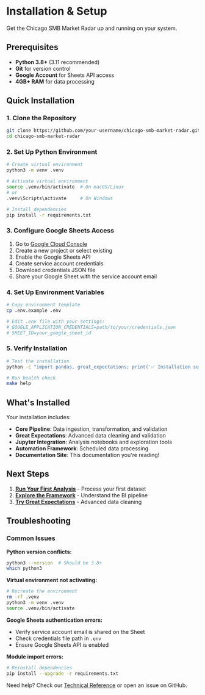 # Installation & Setup

Get the Chicago SMB Market Radar up and running on your system.

## Prerequisites

- **Python 3.8+** (3.11 recommended)
- **Git** for version control
- **Google Account** for Sheets API access
- **4GB+ RAM** for data processing

## Quick Installation

### 1. Clone the Repository

```bash
git clone https://github.com/your-username/chicago-smb-market-radar.git
cd chicago-smb-market-radar
```

### 2. Set Up Python Environment

```bash
# Create virtual environment
python3 -m venv .venv

# Activate virtual environment
source .venv/bin/activate  # On macOS/Linux
# or
.venv\Scripts\activate     # On Windows

# Install dependencies
pip install -r requirements.txt
```

### 3. Configure Google Sheets Access

1. Go to [Google Cloud Console](https://console.cloud.google.com/)
2. Create a new project or select existing
3. Enable the Google Sheets API
4. Create service account credentials
5. Download credentials JSON file
6. Share your Google Sheet with the service account email

### 4. Set Up Environment Variables

```bash
# Copy environment template
cp .env.example .env

# Edit .env file with your settings:
# GOOGLE_APPLICATION_CREDENTIALS=path/to/your/credentials.json
# SHEET_ID=your_google_sheet_id
```

### 5. Verify Installation

```bash
# Test the installation
python -c "import pandas, great_expectations; print('✅ Installation successful!')"

# Run health check
make help
```

## What's Installed

Your installation includes:

- **Core Pipeline**: Data ingestion, transformation, and validation
- **Great Expectations**: Advanced data cleaning and validation
- **Jupyter Integration**: Analysis notebooks and exploration tools
- **Automation Framework**: Scheduled data processing
- **Documentation Site**: This documentation you're reading!

## Next Steps

1. **[Run Your First Analysis](first-run.md)** - Process your first dataset
2. **[Explore the Framework](../framework/)** - Understand the BI pipeline
3. **[Try Great Expectations](../guides/gx-integration-guide.md)** - Advanced data cleaning

## Troubleshooting

### Common Issues

**Python version conflicts:**
```bash
python3 --version  # Should be 3.8+
which python3
```

**Virtual environment not activating:**
```bash
# Recreate the environment
rm -rf .venv
python3 -m venv .venv
source .venv/bin/activate
```

**Google Sheets authentication errors:**
- Verify service account email is shared on the Sheet
- Check credentials file path in `.env`
- Ensure Google Sheets API is enabled

**Module import errors:**
```bash
# Reinstall dependencies
pip install --upgrade -r requirements.txt
```

Need help? Check our [Technical Reference](../technical/) or open an issue on GitHub.